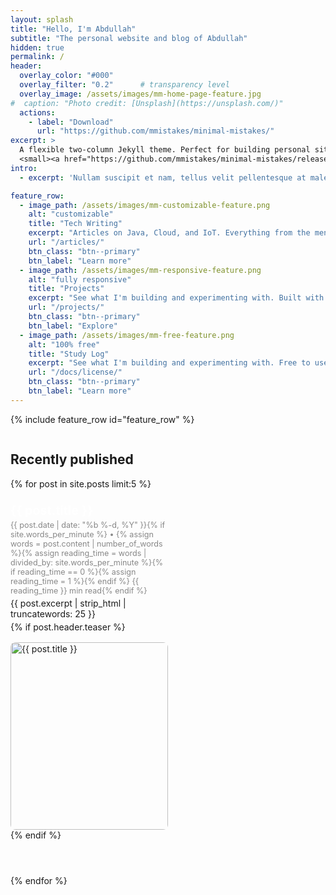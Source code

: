 ```yaml
---
layout: splash
title: "Hello, I'm Abdullah"
subtitle: "The personal website and blog of Abdullah"
hidden: true
permalink: /
header:
  overlay_color: "#000"
  overlay_filter: "0.2"      # transparency level
  overlay_image: /assets/images/mm-home-page-feature.jpg
#  caption: "Photo credit: [Unsplash](https://unsplash.com/)"
  actions:
    - label: "Download"
      url: "https://github.com/mmistakes/minimal-mistakes/"
excerpt: >
  A flexible two-column Jekyll theme. Perfect for building personal sites, blogs, and portfolios.<br />
  <small><a href="https://github.com/mmistakes/minimal-mistakes/releases/tag/4.27.3">Latest release v4.27.3</a></small>
intro:
  - excerpt: 'Nullam suscipit et nam, tellus velit pellentesque at malesuada, enim eaque. Quis nulla, netus tempor in diam gravida tincidunt, *proin faucibus* voluptate felis id sollicitudin. Centered with `type="center"`'

feature_row:
  - image_path: /assets/images/mm-customizable-feature.png
    alt: "customizable"
    title: "Tech Writing"
    excerpt: "Articles on Java, Cloud, and IoT. Everything from the menus, sidebars, comments, and more can be configured or set with YAML Front Matter."
    url: "/articles/"
    btn_class: "btn--primary"
    btn_label: "Learn more"
  - image_path: /assets/images/mm-responsive-feature.png
    alt: "fully responsive"
    title: "Projects"
    excerpt: "See what I'm building and experimenting with. Built with HTML5 + CSS3. All layouts are fully responsive with helpers to augment your content."
    url: "/projects/"
    btn_class: "btn--primary"
    btn_label: "Explore"
  - image_path: /assets/images/mm-free-feature.png
    alt: "100% free"
    title: "Study Log"
    excerpt: "See what I'm building and experimenting with. Free to use however you want under the MIT License. Clone it, fork it, customize it... whatever!"
    url: "/docs/license/"
    btn_class: "btn--primary"
    btn_label: "Learn more"
---
```



{% include feature_row id="feature_row" %}

<div class="recent-posts" style="width: 50%; float: left; padding-right: 1rem;">
  <h2>Recently published</h2>
  <div class="entries-list" style="text-align: left;">
    {% for post in site.posts limit:5 %}
      <article class="recent-post archive__item" style="margin-bottom: 2rem; padding-bottom: 1.5rem;">
        <h3 style="margin-bottom: 0.2em;"><a href="{{ post.url }}" style="text-decoration: none; color: white; font-weight: bold; font-size: 1.2em;" onmouseover="this.style.textDecoration='underline'" onmouseout="this.style.textDecoration='none'">{{ post.title }}</a></h3>
        <p class="post-meta" style="color: #888; font-size: 0.9em; margin: 0.2em 0;">{{ post.date | date: "%b %-d, %Y" }}{% if site.words_per_minute %} • {% assign words = post.content | number_of_words %}{% assign reading_time = words | divided_by: site.words_per_minute %}{% if reading_time == 0 %}{% assign reading_time = 1 %}{% endif %} {{ reading_time }} min read{% endif %}</p>
        <p style="margin: 0.3em 0;">{{ post.excerpt | strip_html | truncatewords: 25 }}</p>
        {% if post.header.teaser %}
          <div class="archive__item-teaser" style="margin-top: 1rem;">
            <a href="{{ post.url }}" class="post-thumbnail">
              <img src="{{ post.header.teaser | relative_url }}" alt="{{ post.title }}" style="width: 100%; height: 300px; object-fit: cover; border-radius: 8px;">
            </a>
          </div>
        {% endif %}
      </article>
    {% endfor %}
  </div>
</div>
<div style="clear: both;"></div>